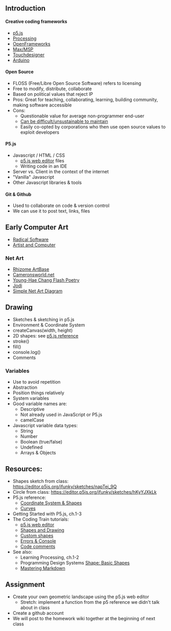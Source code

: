 ## Introduction

#### Creative coding frameworks
* [p5.js](https://p5js.org/)
* [Processing](https://processing.org/)
* [OpenFrameworks](https://openframeworks.cc/)
* [Max/MSP](https://cycling74.com/)
* [Touchdesigner](https://derivative.ca/)
* [Arduino](https://www.arduino.cc/)

#### Open Source
* FLOSS (Free/Libre Open Source Software) refers to licensing
* Free to modify, distribute, collaborate
* Based on political values that reject IP
* Pros: Great for teaching, collaborating, learning, building community, making software accessible
* Cons: 
  - Questionable value for average non-programmer end-user
  - [Can be difficult/unsustainable to maintain](https://www.technologyreview.com/2021/12/17/1042692/log4j-internet-open-source-hacking/)
  - Easily co-opted by corporations who then use open source values to exploit developers

#### P5.js 
* Javascript / HTML / CSS 
  - [p5.js web editor](https://editor.p5js.org/) files 
  - Writing code in an IDE
* Server vs. Client in the context of the internet
* "Vanilla" Javascript
* Other Javascript libraries & tools 

#### Git & Github 
* Used to collaborate on code & version control
* We can use it to post text, links, files

## Early Computer Art
* [Radical Software](https://www.radicalsoftware.org/e/index.html)
* [Artist and Computer](Cameronsworld.net)

### Net Art
* [Rhizome ArtBase](https://artbase.rhizome.org/wiki/Main_Page)
* [Cameronsworld.net](Cameronsworld.net)
* [Young-Hae Chang Flash Poetry](https://yhchang.com/)
* [Jodi](http://wwwwwwwww.jodi.org/)
* [Simple Net Art Diagram](http://www.mteww.com/images/netartdiagram.gif)


## Drawing 
* Sketches & sketching in p5.js
* Environment & Coordinate System
* createCanvas(width, height)
* 2D shapes: see [p5.js reference](https://editor.p5js.org/)
* stroke()
* fill()
* console.log()
* Comments

### Variables
* Use to avoid repetition
* Abstraction
* Position things relatively
* System variables
* Good variable names are:
  - Descriptive
  - Not already used in JavaScript or P5.js
  - camelCase
* Javascript variable data types:
  - String
  - Number
  - Boolean (true/false)
  - Undefined
  - Arrays & Objects

## Resources: 
* Shapes sketch from class: https://editor.p5js.org/jfunky/sketches/napTej_9Q
* Circle from class: https://editor.p5js.org/jfunky/sketches/hKyYJXkLk
* P5.js reference: 
  - [Coordinate System & Shapes](https://p5js.org/learn/coordinate-system-and-shapes.html)
  - [Curves](https://p5js.org/learn/curves.html)
* Getting Started with P5.js, ch.1-3
* The Coding Train tutorials:
  - [p5.js web editor](https://www.youtube.com/watch?v=MXs1cOlidWs&feature=youtu.be)
  - [Shapes and Drawing](https://www.youtube.com/watch?v=c3TeLi6Ns1E&ab_channel=TheCodingTrain)
  - [Custom shapes](https://www.youtube.com/watch?v=76fiD5DvzeQ&ab_channel=TheCodingTrain)
  - [Errors & Console](https://www.youtube.com/watch?v=LuGsp5KeJMM&ab_channel=TheCodingTrain)
  - [Code comments](https://www.youtube.com/watch?v=xJcrPJuem5Q&ab_channel=TheCodingTrain)
* See also:
  - Learning Processing, ch.1-2
  - Programming Design Systems [Shape: Basic Shapes](https://programmingdesignsystems.com/shape/basic-shapes/index.html#basic-shapes-bOYdIDj)
  - [Mastering Markdown](https://guides.github.com/features/mastering-markdown/)


## Assignment
* Create your own geometric landscape using the p5.js web editor
  - Stretch: implement a function from the p5 reference we didn't talk about in class
* Create a github account
* We will post to the homework wiki together at the beginning of next class
  
  
